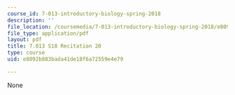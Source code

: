 ```yaml
---
course_id: 7-013-introductory-biology-spring-2018
description: ''
file_location: /coursemedia/7-013-introductory-biology-spring-2018/e8092b883bada41de18f6a72559e4e79_MIT7_013s18R20Q.pdf
file_type: application/pdf
layout: pdf
title: 7.013 S18 Recitation 20
type: course
uid: e8092b883bada41de18f6a72559e4e79

---
```

None